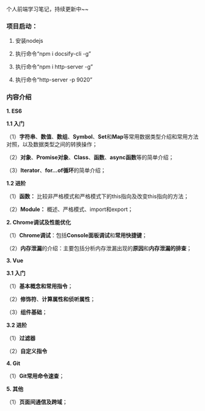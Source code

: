 个人前端学习笔记，持续更新中~~

### 项目启动：

1. 安装nodejs

2. 执行命令“npm i docsify-cli -g”

3. 执行命令“npm i http-server -g”

4. 执行命令“http-server -p 9020”

### 内容介绍

**1. ES6**

**1.1 入门**

（1）**字符串**、**数值**、**数组**、**Symbol**、**Set**和**Map**等常用数据类型介绍和常用方法对照，以及数据类型之间的转换操作；

（2）**对象**、**Promise对象**、**Class**、**函数**、**async函数**等的简单介绍；

（3）**Iterator**、**for...of循环**的简单介绍；

**1.2 进阶**

（1）**函数：** 比较非严格模式和严格模式下的this指向及改变this指向的方法；

（2）**Module：** 概述、严格模式、import和export；

**2. Chrome调试及性能优化**

（1）**Chrome调试**：包括**Console面板调试**和**常用快捷键**；

（2）**内存泄漏**的介绍：主要包括分析内存泄漏出现的**原因**和**内存泄漏的排查**；

**3. Vue**

**3.1 入门**

（1）**基本概念和常用指令**；

（2）**修饰符**、**计算属性和侦听属性**；

（3）**组件基础**；

**3.2 进阶**

（1）**过滤器**

（2）**自定义指令**

**4. Git**

（1）**Git常用命令速查**；

**5. 其他**

（1）**页面间通信及跨域**；
